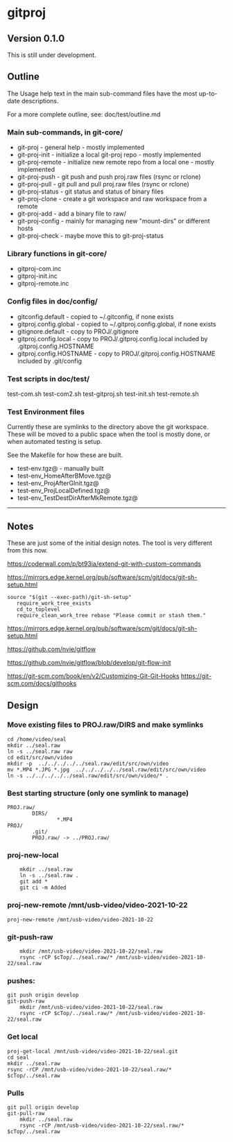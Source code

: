# gitproj

## Version 0.1.0
         
This is still under development.

## Outline

The Usage help text in the main sub-command files have the most up-to-date
descriptions.

For a more complete outline, see: doc/test/outline.md

### Main sub-commands, in git-core/

* git-proj - general help - mostly implemented
* git-proj-init - initialize a local git-proj repo - mostly implemented
* git-proj-remote - initialize new remote repo from a local one - mostly implemented
* git-proj-push - git push and push proj.raw files (rsync or rclone)
* git-proj-pull - git pull and pull proj.raw files (rsync or rclone)
* git-proj-status - git status and status of binary files
* git-proj-clone - create a git workspace and raw workspace from a remote
* git-proj-add - add a binary file to raw/
* git-proj-config - mainly for managing new "mount-dirs" or different hosts
* git-proj-check - maybe move this to git-proj-status

### Library functions in git-core/

* gitproj-com.inc
* gitproj-init.inc
* gitproj-remote.inc

### Config files in doc/config/

* gitconfig.default - copied to ~/.gitconfig, if none exists
* gitproj.config.global - copied to ~/.gitproj.config.global, if none exists
* gitignore.default - copy to PROJ/.gitignore
* gitproj.config.local - copy to PROJ/.gitproj.config.local included
  by .gitproj.config.HOSTNAME
* gitproj.config.HOSTNAME - copy to PROJ/.gitproj.config.HOSTNAME
  included by .git/config

### Test scripts in doc/test/

test-com.sh
test-com2.sh
test-gitproj.sh
test-init.sh
test-remote.sh

### Test Environment files

Currently these are symlinks to the directory above the git workspace.
These will be moved to a public space when the tool is mostly done, or
when automated testing is setup.

See the Makefile for how these are built.

* test-env.tgz@ - manually built
* test-env_HomeAfterBMove.tgz@
* test-env_ProjAfterGInit.tgz@
* test-env_ProjLocalDefined.tgz@
* test-env_TestDestDirAfterMkRemote.tgz@

----

## Notes

These are just some of the initial design notes. The tool is very
different from this now.

https://coderwall.com/p/bt93ia/extend-git-with-custom-commands

https://mirrors.edge.kernel.org/pub/software/scm/git/docs/git-sh-setup.html

    source "$(git --exec-path)/git-sh-setup"
       require_work_tree_exists
       cd_to_toplevel
       require_clean_work_tree rebase "Please commit or stash them."

https://mirrors.edge.kernel.org/pub/software/scm/git/docs/git-sh-setup.html

https://github.com/nvie/gitflow

https://github.com/nvie/gitflow/blob/develop/git-flow-init

https://git-scm.com/book/en/v2/Customizing-Git-Git-Hooks
https://git-scm.com/docs/githooks

## Design

### Move existing files to PROJ.raw/DIRS and make symlinks

    cd /home/video/seal
    mkdir ../seal.raw
    ln -s ../seal.raw raw
    cd edit/src/own/video
    mkdir -p  ../../../../../seal.raw/edit/src/own/video
    mv *.MP4 *.JPG *.jpg  ../../../../../seal.raw/edit/src/own/video
    ln -s ../../../../../seal.raw/edit/src/own/video/* .

### Best starting structure (only one symlink to manage)

    PROJ.raw/
            DIRS/
                    *.MP4
    PROJ/
            .git/
            PROJ.raw/ -> ../PROJ.raw/

### proj-new-local
        mkdir ../seal.raw
        ln -s ../seal.raw .
        git add *
        git ci -m Added

### proj-new-remote /mnt/usb-video/video-2021-10-22

    proj-new-remote /mnt/usb-video/video-2021-10-22

### git-push-raw

        mkdir /mnt/usb-video/video-2021-10-22/seal.raw
        rsync -rCP $cTop/../seal.raw/* /mnt/usb-video/video-2021-10-22/seal.raw

### pushes:

    git push origin develop
    git-push-raw
        mkdir /mnt/usb-video/video-2021-10-22/seal.raw
        rsync -rCP $cTop/../seal.raw/* /mnt/usb-video/video-2021-10-22/seal.raw

### Get local

    proj-get-local /mnt/usb-video/video-2021-10-22/seal.git
    cd seal
    mkdir ../seal.raw
    rsync -rCP /mnt/usb-video/video-2021-10-22/seal.raw/* $cTop/../seal.raw

### Pulls

    git pull origin develop
    git-pull-raw
        mkdir ../seal.raw
        rsync -rCP /mnt/usb-video/video-2021-10-22/seal.raw/* $cTop/../seal.raw
